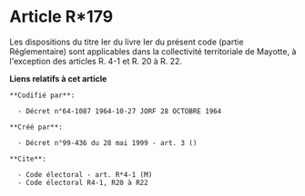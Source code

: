 # Article R*179

Les dispositions du titre Ier du livre Ier du présent code (partie Réglementaire) sont applicables dans la collectivité
territoriale de Mayotte, à l'exception des articles R. 4-1 et R. 20 à R. 22.

**Liens relatifs à cet article**

	**Codifié par**:

	  - Décret n°64-1087 1964-10-27 JORF 28 OCTOBRE 1964

	**Créé par**:

	  - Décret n°99-436 du 28 mai 1999 - art. 3 ()

	**Cite**:

	  - Code électoral - art. R*4-1 (M)
	  - Code électoral R4-1, R20 à R22
